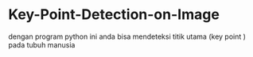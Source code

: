 # Key-Point-Detection-on-Image
dengan program python ini anda bisa mendeteksi titik utama (key point ) pada tubuh manusia
